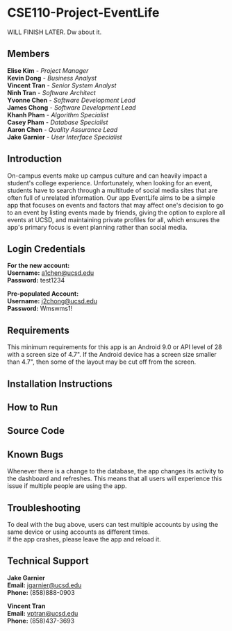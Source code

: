 # CSE110-Project-EventLife

WILL FINISH LATER. Dw about it.

## Members
**Elise Kim** - *Project Manager*\
**Kevin Dong** - *Business Analyst*\
**Vincent Tran** - *Senior System Analyst*\
**Ninh Tran** - *Software Architect*\
**Yvonne Chen** - *Software Development Lead*\
**James Chong** - *Software Development Lead*\
**Khanh Pham** - *Algorithm Specialist*\
**Casey Pham** - *Database Specialist*\
**Aaron Chen** - *Quality Assurance Lead*\
**Jake Garnier** - *User Interface Specialist*

## Introduction
On-campus events make up campus culture and can heavily impact a student's college experience. Unfortunately, when looking for an event, students have to search through a multitude of social media sites that are often full of unrelated information. Our app EventLife aims to be a simple app that focuses on events and factors that may affect one's decision to go to an event by listing events made by friends, giving the option to explore all events at UCSD, and maintaining private profiles for all, which ensures the app's primary focus is event planning rather than social media.

## Login Credentials
**For the new account:** \
**Username:** a1chen@ucsd.edu\
**Password:** test1234

**Pre-populated Account:**\
**Username:** j2chong@ucsd.edu\
**Password:** Wmswms1!

## Requirements
This minimum requirements for this app is an Android 9.0 or API level of 28 with a screen size of 4.7". If the Android device has a screen size smaller than 4.7", then some of the layout may be cut off from the screen.

## Installation Instructions

## How to Run

## Source Code

## Known Bugs
Whenever there is a change to the database, the app changes its activity to the dashboard and refreshes. This means that all users will experience this issue if multiple people are using the app. 

## Troubleshooting
To deal with the bug above, users can test multiple accounts by using the same device or using accounts as different times.\
If the app crashes, please leave the app and reload it. 

## Technical Support
**Jake Garnier**\
**Email:** jgarnier@ucsd.edu\
**Phone:** (858)888-0903

**Vincent Tran** \
**Email:** vptran@ucsd.edu\
**Phone:** (858)437-3693
